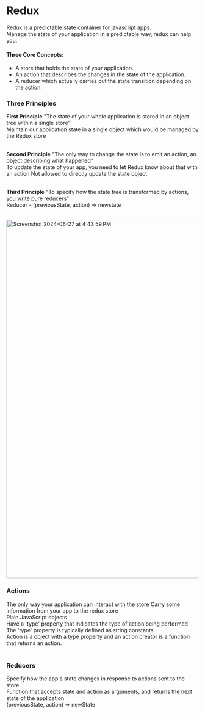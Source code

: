 # Redux
Redux is a predictable state container for javascript apps.
<br/>
Manage the state of your application in a predictable way, redux can help you.

#### Three Core Concepts:
- A store that holds the state of your application.
- An action that describes the changes in the state of the application.
- A reducer which actually carries out the state transition depending on the action.

### Three Principles
**First Principle**
"The state of your whole application is stored in an object tree within a single store"<br/>
Maintain our application state in a single object which would be managed by the Redux store<br/>
<br/>

**Second Principle**
"The only way to change the state is to emit an action, an object describing what happened" <br/>
To update the state of your app, you need to let Redux know about that with an action Not allowed to directly update the state object<br/>
<br/>

**Third Principle**
"To specify how the state tree is transformed by actions, you write pure reducers" <br/>
Reducer - (previousState, action) => newstate<br/>
<br/>

<img width="939" alt="Screenshot 2024-06-27 at 4 43 59 PM" src="https://github.com/therishabh/redux/assets/7955435/1b9e7370-e246-4822-aafe-5d30b495ff6a">

### Actions
The only way your application can interact with the store Carry some information from your app to the redux store<br/>
Plain JavaScript objects<br/>
Have a 'type' property that indicates the type of action being performed<br/>
The 'type' property is typically defined as string constants<br/>
Action is a object with a type property and an action creator is a function that returns an action.<br/>
<br/>

### Reducers
Specify how the app's state changes in response to actions sent to the store <br/>
Function that accepts state and action as arguments, and returns the next state of the application<br/>
(previousState, action) => newState<br/>
<br/>


